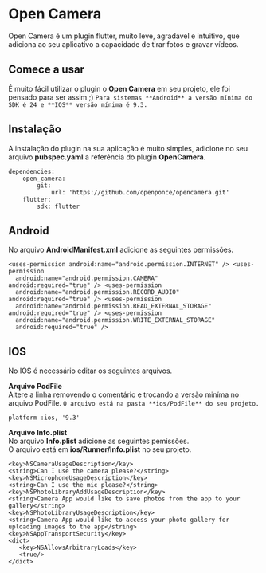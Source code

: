 # Open Camera    
 Open Camera é um plugin flutter, muito leve, agradável e intuitivo, que adiciona ao seu aplicativo a capacidade de tirar fotos e gravar vídeos.  
     
## Comece a usar 
É muito fácil utilizar o plugin o **Open Camera** em seu projeto, ele foi pensado para ser assim ;)
`Para sistemas **Android** a versão mínima do SDK é 24 e **IOS** versão mínima é 9.3.`
## Instalação 
A instalação do plugin na sua aplicação é muito simples, adicione no seu arquivo **pubspec.yaml** a referência do plugin **OpenCamera**.  
```
dependencies:
    open_camera:    
        git: 
            url: 'https://github.com/openponce/opencamera.git'    
    flutter:    
        sdk: flutter  
```
    
## Android  
No arquivo **AndroidManifest.xml** adicione as seguintes permissões.  
```  
<uses-permission android:name="android.permission.INTERNET" /> <uses-permission    
  android:name="android.permission.CAMERA"    
android:required="true" /> <uses-permission    
  android:name="android.permission.RECORD_AUDIO"    
android:required="true" /> <uses-permission    
  android:name="android.permission.READ_EXTERNAL_STORAGE"    
android:required="true" /> <uses-permission    
  android:name="android.permission.WRITE_EXTERNAL_STORAGE"    
  android:required="true" />  
```  
##  IOS  
No IOS é necessário editar os seguintes arquivos.  
  
**Arquivo PodFile**  
Altere a linha removendo o comentário e trocando a versão miníma no arquivo PodFile.
`O arquivo está na pasta **ios/PodFile** do seu projeto. ` 

```  
platform :ios, '9.3'  
```  
  
**Arquivo Info.plist**  
No arquivo **Info.plist** adicione as seguintes pemissões.  
O arquivo está em **ios/Runner/Info.plist** no seu projeto.  
  
```
<key>NSCameraUsageDescription</key>
<string>Can I use the camera please?</string>    
<key>NSMicrophoneUsageDescription</key>
<string>Can I use the mic please?</string>    
<key>NSPhotoLibraryAddUsageDescription</key>    
<string>Camera App would like to save photos from the app to your gallery</string>    
<key>NSPhotoLibraryUsageDescription</key>    
<string>Camera App would like to access your photo gallery for uploading images to the app</string>    
<key>NSAppTransportSecurity</key>    
<dict>    
   <key>NSAllowsArbitraryLoads</key>    
   <true/>    
</dict>
```
    
